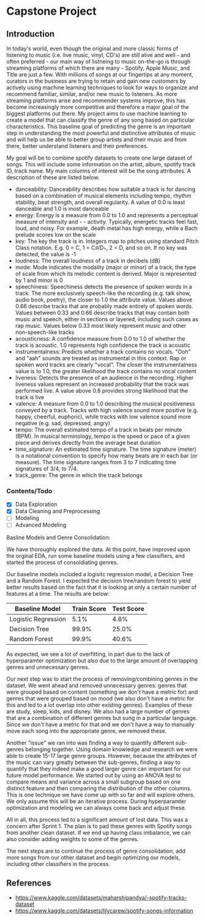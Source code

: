 # Capstone Project 

## Introduction

In today's world, even though the original and more classic forms of listening to music (i.e. live music, vinyl, CD's) are still alive and well - and often preferred - our main way of listneing to music on-the-go is through streaming platforms of which there are many - Spotify, Apple Music, and Title are just a few. With millions of songs at our fingertips at any moment, curators in the business are trying to retain and gain new customers by actively using machine learning techniques to look for ways to organize and recommend familiar, similar, and/or new music to listeners. As more streaming platforms arise and recommender systems improve, this has become increasingly more competitive and therefore a major goal of the biggest platforms out there. My project aims to use machine learning to create a model that can classify the genre of any song based on particular characteristics. This baseline goal of predicting the genre is an important step in understanding the most powerful and distinctive attributes of music and will help us be able to better group artists and their music and from there, better understand listeners and their preferences. 

My goal will be to combine spotify datasets to create one large dataset of songs. This will include some information on the artist, album, spotify track ID, track name. My main columns of interest will be the song attributes. A description of these are listed below. 

- danceability: Danceability describes how suitable a track is for dancing based on a combination of musical elements including tempo, rhythm stability, beat strength, and overall regularity. A value of 0.0 is least danceable and 1.0 is most danceable
- energy: Energy is a measure from 0.0 to 1.0 and represents a perceptual measure of intensity and - - activity. Typically, energetic tracks feel fast, loud, and noisy. For example, death metal has high energy, while a Bach prelude scores low on the scale
- key: The key the track is in. Integers map to pitches using standard Pitch Class notation. E.g. 0 = C, 1 = C♯/D♭, 2 = D, and so on. If no key was detected, the value is -1
- loudness: The overall loudness of a track in decibels (dB)
- mode: Mode indicates the modality (major or minor) of a track, the type of scale from which its melodic content is derived. Major is represented by 1 and minor is 0
- speechiness: Speechiness detects the presence of spoken words in a track. The more exclusively speech-like the recording (e.g. talk show, audio book, poetry), the closer to 1.0 the attribute value. Values above 0.66 describe tracks that are probably made entirely of spoken words. Values between 0.33 and 0.66 describe tracks that may contain both music and speech, either in sections or layered, including such cases as rap music. Values below 0.33 most likely represent music and other non-speech-like tracks
- acousticness: A confidence measure from 0.0 to 1.0 of whether the track is acoustic. 1.0 represents high confidence the track is acoustic
- instrumentalness: Predicts whether a track contains no vocals. "Ooh" and "aah" sounds are treated as instrumental in this context. Rap or spoken word tracks are clearly "vocal". The closer the instrumentalness value is to 1.0, the greater likelihood the track contains no vocal content
- liveness: Detects the presence of an audience in the recording. Higher liveness values represent an increased probability that the track was performed live. A value above 0.8 provides strong likelihood that the track is live
- valence: A measure from 0.0 to 1.0 describing the musical positiveness conveyed by a track. Tracks with high valence sound more positive (e.g. happy, cheerful, euphoric), while tracks with low valence sound more negative (e.g. sad, depressed, angry)
- tempo: The overall estimated tempo of a track in beats per minute (BPM). In musical terminology, tempo is the speed or pace of a given piece and derives directly from the average beat duration
- time_signature: An estimated time signature. The time signature (meter) is a notational convention to specify how many beats are in each bar (or measure). The time signature ranges from 3 to 7 indicating time signatures of 3/4, to 7/4.
- track_genre: The genre in which the track belongs


### Contents/Todo

- [X] Data Exploration 
- [X] Data Cleaning and Preprocessing 
- [ ] Modeling
- [ ] Advanced Modeling

Basline Models and Genre Consolidation: 

We have thoroughly explored the data. At this point, have improved upon the orginal EDA, run some baseline models using a few classifiers, and started the process of consoldiating genres. 

Our baseline models included a logisitc regression model, a Decision Tree and a Random Forest. I expected the decision tree/random forest to yield better results based on the fact that it is looking at only a certain number of features at a time. The results are below: 


| Baseline Model      | Train Score | Test Score |
|---------------------|-------------|------------|
| Logistic Regression | 5.1%        | 4.8%       |
| Decision Tree       | 99.9%       | 25.0%      | 
| Random Forest       | 99.9%       | 40.6%      | 

As expected, we see a lot of overfitting, in part due to the lack of hyperparamter optimization but also due to the large amount of overlapping genres and unnecessary genres. 

Our next step was to start the process of removing/combining genres in the dataset. We went ahead and removed unnecessary genres: genres that were grouped based on content (something we don't have a metric for) and genres that were grouped based on mood (we also don't have a metric for this and led to a lot overlap into other existing genres). Examples of these are study, sleep, kids, and disney. We also had a large number of genres that are a combination of different genres but sung in a particular language. Since we don't have a metric for that and we don't have a way to manually move each song into the appropriate genre, we removed these. 

Another "issue" we ran into was finding a way to quantify different sub-genres belonging together. Using domain knowledge and research we were able to create 15-17 large genre groups. However, because the attributes of the music can vary greatly between the sub-genres, finding a way to quantify that they indeed make a good larger genre can important for our future model performance. We started out by using an ANOVA test to compare means and variance across a small subgroup based on one distinct feature and then comparing the distribution of the other columns. This is one technique we have come up with so far and will explore others. We only assume this will be an iterative process. During hyperparamter optimization and modeling we can always come back and adjust these. 

All in all, this process led to a significant amount of lost data. This was a concern after Sprint 1. The plan is to pad these genres with Spotify songs from another clean dataset. If we end up having class imbalance, we can also consider adding weights to some of the genres. 

The next steps are to continue the process of genre consolidation, add more songs from our other dataset and begin optimizing our models, including other classifiers in the process. 


## References 

- https://www.kaggle.com/datasets/maharshipandya/-spotify-tracks-dataset
- https://www.kaggle.com/datasets/lilycarew/spotify-songs-information



